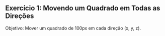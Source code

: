 ## Exercício 1: Movendo um Quadrado em Todas as Direções

<p>Objetivo: Mover um quadrado de 100px em cada direção (x, y, z).</p>
